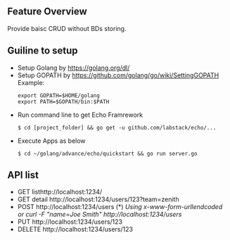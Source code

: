 ## Feature Overview
Provide baisc CRUD without BDs storing.

## Guiline to setup
- Setup Golang by https://golang.org/dl/
- Setup GOPATH by https://github.com/golang/go/wiki/SettingGOPATH
	Example:
	```
	export GOPATH=$HOME/golang
	export PATH=$GOPATH/bin:$PATH
	```
- Run command line to get Echo Framrework
	```
	$ cd [project_folder] && go get -u github.com/labstack/echo/...
	```
- Execute Apps as below
	```
	$ cd ~/golang/advance/echo/quickstart && go run server.go
	```

## API list
- GET listhttp://localhost:1234/
- GET detail http://localhost:1234/users/123?team=zenith
- POST http://localhost:1234/users 
(*) <i> Using x-www-form-urllendcoded or curl -F "name=Joe Smith" http://localhost:1234/users </i>
- PUT http://localhost:1234/users/123
- DELETE http://localhost:1234/users/123
	
	

